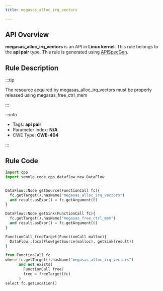 ```yaml
---
title: megasas_alloc_irq_vectors

---
```



## API Overview
**megasas_alloc_irq_vectors** is an API in **Linux kernel**. This rule belongs to the **api pair** type. This rule is generated using [APISpecGen](../../tools/APISpecGen).
## Rule Description

:::tip

The resource acquired by megasas_alloc_irq_vectors must be properly released using megasas_free_ctrl_mem

:::

:::info

- Tags: **api pair**
- Parameter Index: **N/A**
- CWE Type: **CWE-404**

:::

## Rule Code
```python
import cpp
import semmle.code.cpp.dataflow.new.DataFlow


DataFlow::Node getSource(FunctionCall fc){
  fc.getTarget().hasName("megasas_alloc_irq_vectors")
  and result.asExpr() = fc.getArgument(0)
}

DataFlow::Node getSink(FunctionCall fc){
  fc.getTarget().hasName("megasas_free_ctrl_mem")
  and result.asExpr() = fc.getArgument(0)
}

FunctionCall freeTarget(FunctionCall malloc){
  DataFlow::localFlow(getSource(malloc), getSink(result))
}

from FunctionCall fc
where fc.getTarget().hasName("megasas_alloc_irq_vectors")
      and not exists(
        FunctionCall free| 
        free = freeTarget(fc)
      )
select fc.getLocation()

    
```
